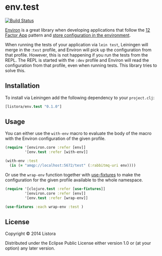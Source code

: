 # env.test

[![Build Status](https://travis-ci.org/listora/env.test.svg?branch=master)](https://travis-ci.org/listora/env.test)

[Environ](https://github.com/weavejester/environ) is a great library
when developing applications that follow the
[12 Factor App](http://12factor.net) pattern and
[store configuration in the environment](http://12factor.net/config).

When running the tests of your application via `lein test`, Leiningen
will merge in the :`test` profile, and Environ will pick up the
configuration from that profile. However, this is not happening if you
run the tests from the REPL. The REPL is started with the `:dev`
profile and Environ will read the configuration from that profile,
even when running tests. This library tries to solve this.

## Installation

To install via Leiningen add the following dependency to your `project.clj`:

``` clj
[listora/env.test "0.1.0"]
```

## Usage

You can either use the `with-env` macro to evaluate the body of the
macro with the Environ configuration of the given profile.

``` clj
(require '[environ.core :refer [env]]
         '[env.test :refer [with-env]]

(with-env :test
  (is (= "amqp://localhost:5672/test" (:rabbitmq-uri env))))
```

Or use the `wrap-env` function together with
[use-fixtures](http://richhickey.github.io/clojure/clojure.test-api.html#clojure.test/use-fixtures)
to make the configuration for the given profile available to the whole
namespace.

``` clj
(require '[clojure.test :refer [use-fixtures]]
         '[environ.core :refer [env]]
         '[env.test :refer [wrap-env]]

(use-fixtures :each wrap-env :test )
```

## License

Copyright © 2014 Listora

Distributed under the Eclipse Public License either version 1.0 or (at
your option) any later version.
